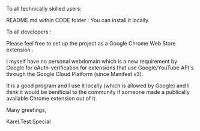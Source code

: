 To all technically skilled users:

README.md within CODE folder : You can install it locally.


 
To all developers :

Please feel free to set up the project as a Google Chrome Web Store extension . 

I myself have no personal webdomain which is a new requirement by Google for oAuth-verification for extensions that use Google/YouTube API's through the Google Cloud Platform (since Manifest v3).

It is a good program and I use it locally (which is allowed by Google) and I think it would be benificial to the community if someone made a publically available Chrome extension out of it.


Many greetings,

Karel.Test.Special
